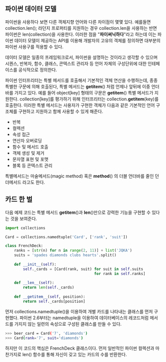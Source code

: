 ## 파이썬 데이터 모델
파이썬을 사용하다 보면 다른 객체지향 언어와 다른 차이점이 몇몇 있다. 예를들면 collection.len(); 라던지 프로퍼티를 지원하는 경우 collection.len을 사용하는 반면 파이썬은 len(collection)을 사용한다. 이러한 점을 "**파이써닉하다**"라고 하는데 이는 파이썬 데이터 모델이 제공하는 API를 이용해 개발자의 고유의 객체를 정의하면 대부분의 파이썬 사용구를 적용할 수 있다.

데이터 모델은 일종의 프레임워크로서, 파이썬을 설명하는 것이라고 생각할 수 있으며 시퀀스, 반복자, 함수, 클래스, 콘텍스트 관리자 등 언어 자체의 구성단위에 대한 인테페이스를 공식적으로 정의한다.

파이썬 인터프리터는 특별 메서드를 호출해서 기본적인 객체 연산을 수행하는데, 종종 특별한 구문에 의해 호출된다, 특별 메서드는 __getitem__() 처럼 언제나 앞뒤에 이중 언더바를 가지고 있다. 예를 들어 object[key] 형태의 구문은 __getitem__() 특별 메서드가 지원한다. collection[key]를 평가하기 위해 인터프리터는 collection.__getitem__(key)를 호출한다.
이러한 특별 메서드는 사용자가 구현한 객체가 다음과 같은 기본적인 언어 구조체를 구현하고 지원하고 함께 사용할 수 있게 해준다.

+ 반복
+ 컬렉션
+ 속성 접근
+ 연산자 오버로딩
+ 함수 및 메서드 호출
+ 객체 생성 및 제거
+ 문자열 표현 및 포맷
+ 블록 등 콘텍스트 관리

특별메서드는 마술메서드(magic method) 혹은 __method__() 의 더블 언더바를 줄인 던더메서드 라고도 한다.



## 카드 한 벌
다음 예제 코드는 특별 메서드 __getitem__()과 __len__()만으로 강력한 기능을 구현할 수 있다는 것을 보여준다.

```python
import collections

Card = collections.namedtuple('Card', ['rank', 'suit'])

class FrenchDeck:
    ranks = [str(n) for n in range(2, 11)] + list('JQKA')
    suits = 'spades diamonds clubs hearts'.split()
    
    def __init__(self):
        self._cards = [Card(rank, suit) for suit in self.suits
                                        for rank in self.ranks]
        
    def __len__(self):
        return len(self._cards)
    
    def __getitem__(self, position):
        return self._cards[position]

```
먼저 collections.namedtuple()을 이용하여 개별 카드를 나타내는 클래스를 먼저 구현했다. 파이썬 2.6부터는 namedtuple을 이용하여 데이터베이스의 레코드처럼 메서드를 가지지 않는 일련의 속성으로 구성된 클래스를 만들 수 있다.

```bash
>>> beer_card = Card('7', 'diamonds')
>>> Card(rank='7', suit='diamonds')
```

하지만 이 코드의 핵심은 FrenchDeck 클래스이다. 먼저 일반적인 파이썬 컬렉션과 마찬가지로 len() 함수를 통해 자신이 갖고 있는 카드의 수를 반환한다.


